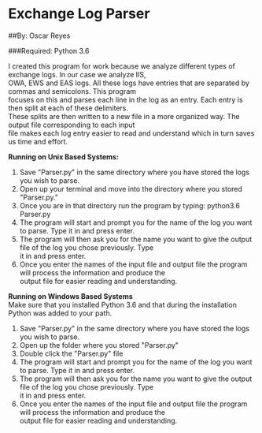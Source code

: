 # Exchange Log Parser
##By: Oscar Reyes

###Required: Python 3.6 

I created this program for work because we analyze different types of exchange logs. In our case we analyze IIS,  
OWA, EWS and EAS logs. All these logs have entries that are separated by commas and semicolons. This program  
focuses on this and parses each line in the log as an entry. Each entry is then split at each of these delimiters.  
These splits are then written to a new file in a more organized way. The output file corresponding to each input  
file makes each log entry easier to read and understand which in turn saves us time and effort.


**Running on Unix Based Systems:**  
1. Save "Parser.py" in the same directory where you have stored the logs you wish to parse.  
2. Open up your terminal and move into the directory where you stored "Parser.py."  
3. Once you are in that directory run the program by typing: python3.6 Parser.py  
4. The program will start and prompt you for the name of the log you want to parse. Type it in and press enter.
5. The program will then ask you for the name you want to give the output file of the log you chose previously. Type  
it in and press enter.
6. Once you enter the names of the input file and output file the program will process the information and produce the  
output file for easier reading and understanding.  


**Running on Windows Based Systems**  
Make sure that you installed Python 3.6 and that during the installation Python was added to your path.  

1. Save "Parser.py" in the same directory where you have stored the logs you wish to parse.  
2. Open up the folder where you stored "Parser.py"  
3. Double click the "Parser.py" file
4. The program will start and prompt you for the name of the log you want to parse. Type it in and press enter.
5. The program will then ask you for the name you want to give the output file of the log you chose previously. Type  
it in and press enter.
6. Once you enter the names of the input file and output file the program will process the information and produce the  
output file for easier reading and understanding.  





